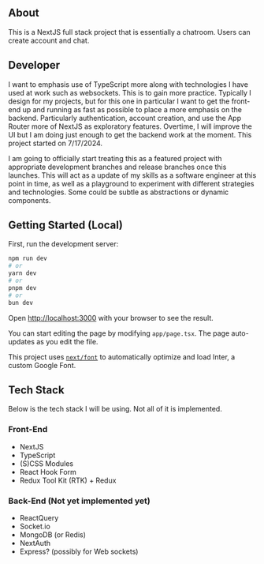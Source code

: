 ## About
This is a NextJS full stack project that is essentially a chatroom. Users can create account and chat.

## Developer 
I want to emphasis use of TypeScript more along with technologies I have used at work such as websockets. This is to gain
more practice. Typically I design for my projects, but for this one in particular I want to get the front-end up and 
running as fast as possible to place a more emphasis on the backend. Particularly authentication, account creation, and
use the App Router more of NextJS as exploratory features. Overtime, I will improve the UI but I am doing just enough
to get the backend work at the moment. This project started on 7/17/2024.

I am going to officially start treating this as a featured project with appropriate development branches and
release branches once this launches. This will act as a update of my skills as a software engineer at this point in time,
as well as a playground to experiment with different strategies and technologies. Some could be subtle as abstractions or
dynamic components.

## Getting Started (Local)

First, run the development server:

```bash
npm run dev
# or
yarn dev
# or
pnpm dev
# or
bun dev
```

Open [http://localhost:3000](http://localhost:3000) with your browser to see the result.

You can start editing the page by modifying `app/page.tsx`. The page auto-updates as you edit the file.

This project uses [`next/font`](https://nextjs.org/docs/basic-features/font-optimization) to automatically optimize and load Inter, a custom Google Font.

## Tech Stack
Below is the tech stack I will be using. Not all of it is implemented. 

### Front-End
- NextJS
- TypeScript
- (S)CSS Modules
- React Hook Form
- Redux Tool Kit (RTK) + Redux

### Back-End (Not yet implemented yet)
- ReactQuery
- Socket.io
- MongoDB (or Redis) 
- NextAuth
- Express? (possibly for Web sockets)
